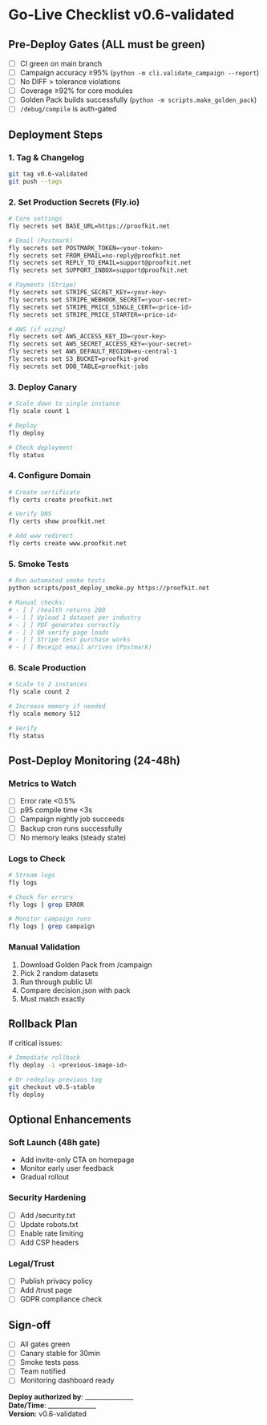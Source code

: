 # Go-Live Checklist v0.6-validated

## Pre-Deploy Gates (ALL must be green)

- [ ] CI green on main branch
- [ ] Campaign accuracy ≥95% (`python -m cli.validate_campaign --report`)
- [ ] No DIFF > tolerance violations
- [ ] Coverage ≥92% for core modules
- [ ] Golden Pack builds successfully (`python -m scripts.make_golden_pack`)
- [ ] `/debug/compile` is auth-gated

## Deployment Steps

### 1. Tag & Changelog
```bash
git tag v0.6-validated
git push --tags
```

### 2. Set Production Secrets (Fly.io)
```bash
# Core settings
fly secrets set BASE_URL=https://proofkit.net

# Email (Postmark)
fly secrets set POSTMARK_TOKEN=<your-token>
fly secrets set FROM_EMAIL=no-reply@proofkit.net
fly secrets set REPLY_TO_EMAIL=support@proofkit.net
fly secrets set SUPPORT_INBOX=support@proofkit.net

# Payments (Stripe)
fly secrets set STRIPE_SECRET_KEY=<your-key>
fly secrets set STRIPE_WEBHOOK_SECRET=<your-secret>
fly secrets set STRIPE_PRICE_SINGLE_CERT=<price-id>
fly secrets set STRIPE_PRICE_STARTER=<price-id>

# AWS (if using)
fly secrets set AWS_ACCESS_KEY_ID=<your-key>
fly secrets set AWS_SECRET_ACCESS_KEY=<your-secret>
fly secrets set AWS_DEFAULT_REGION=eu-central-1
fly secrets set S3_BUCKET=proofkit-prod
fly secrets set DDB_TABLE=proofkit-jobs
```

### 3. Deploy Canary
```bash
# Scale down to single instance
fly scale count 1

# Deploy
fly deploy

# Check deployment
fly status
```

### 4. Configure Domain
```bash
# Create certificate
fly certs create proofkit.net

# Verify DNS
fly certs show proofkit.net

# Add www redirect
fly certs create www.proofkit.net
```

### 5. Smoke Tests
```bash
# Run automated smoke tests
python scripts/post_deploy_smoke.py https://proofkit.net

# Manual checks:
# - [ ] /health returns 200
# - [ ] Upload 1 dataset per industry
# - [ ] PDF generates correctly
# - [ ] QR verify page loads
# - [ ] Stripe test purchase works
# - [ ] Receipt email arrives (Postmark)
```

### 6. Scale Production
```bash
# Scale to 2 instances
fly scale count 2

# Increase memory if needed
fly scale memory 512

# Verify
fly status
```

## Post-Deploy Monitoring (24-48h)

### Metrics to Watch
- [ ] Error rate <0.5%
- [ ] p95 compile time <3s
- [ ] Campaign nightly job succeeds
- [ ] Backup cron runs successfully
- [ ] No memory leaks (steady state)

### Logs to Check
```bash
# Stream logs
fly logs

# Check for errors
fly logs | grep ERROR

# Monitor campaign runs
fly logs | grep campaign
```

### Manual Validation
1. Download Golden Pack from /campaign
2. Pick 2 random datasets
3. Run through public UI
4. Compare decision.json with pack
5. Must match exactly

## Rollback Plan

If critical issues:
```bash
# Immediate rollback
fly deploy -i <previous-image-id>

# Or redeploy previous tag
git checkout v0.5-stable
fly deploy
```

## Optional Enhancements

### Soft Launch (48h gate)
- Add invite-only CTA on homepage
- Monitor early user feedback
- Gradual rollout

### Security Hardening
- [ ] Add /security.txt
- [ ] Update robots.txt
- [ ] Enable rate limiting
- [ ] Add CSP headers

### Legal/Trust
- [ ] Publish privacy policy
- [ ] Add /trust page
- [ ] GDPR compliance check

## Sign-off

- [ ] All gates green
- [ ] Canary stable for 30min
- [ ] Smoke tests pass
- [ ] Team notified
- [ ] Monitoring dashboard ready

**Deploy authorized by**: _______________  
**Date/Time**: _______________  
**Version**: v0.6-validated